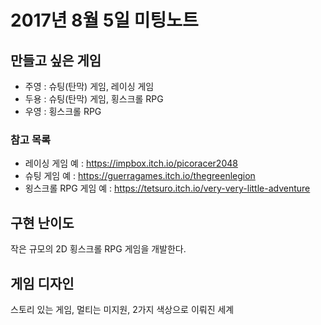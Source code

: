 # 2017년 8월 5일 미팅노트

## 만들고 싶은 게임

- 주영 : 슈팅(탄막) 게임, 레이싱 게임
- 두용 : 슈팅(탄막) 게임, 횡스크롤 RPG
- 우영 : 횡스크롤 RPG

### 참고 목록

- 레이싱 게임 예 : https://impbox.itch.io/picoracer2048
- 슈팅 게임 예 : https://guerragames.itch.io/thegreenlegion
- 욍스크롤 RPG 게임 예 : https://tetsuro.itch.io/very-very-little-adventure

## 구현 난이도

작은 규모의 2D 횡스크롤 RPG 게임을 개발한다.

## 게임 디자인

스토리 있는 게임, 멀티는 미지원, 2가지 색상으로 이뤄진 세계